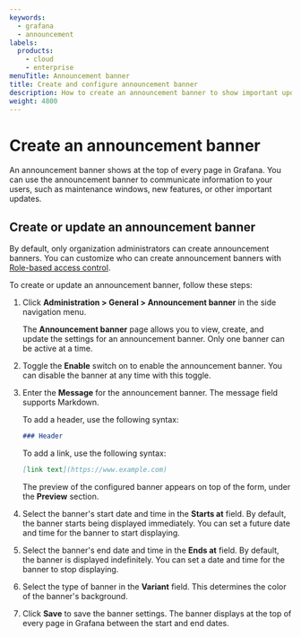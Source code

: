 ```yaml
---
keywords:
  - grafana
  - announcement
labels:
  products:
    - cloud
    - enterprise
menuTitle: Announcement banner
title: Create and configure announcement banner
description: How to create an announcement banner to show important updates and information at the top of every Grafana page.
weight: 4800
---
```


# Create an announcement banner

An announcement banner shows at the top of every page in Grafana. You can use the announcement banner to communicate information to your users, such as maintenance windows, new features, or other important updates.

## Create or update an announcement banner

By default, only organization administrators can create announcement banners. You can customize who can create announcement banners with [Role-based access control](/docs/grafana/<GRAFANA_VERSION>/administration/roles-and-permissions/access-control/).

To create or update an announcement banner, follow these steps:

1. Click **Administration > General > Announcement banner** in the side navigation menu.

   The **Announcement banner** page allows you to view, create, and update the settings for an announcement banner.
   Only one banner can be active at a time.

1. Toggle the **Enable** switch on to enable the announcement banner.
   You can disable the banner at any time with this toggle.
1. Enter the **Message** for the announcement banner.
   The message field supports Markdown.

   To add a header, use the following syntax:

   ```markdown
   ### Header
   ```

   To add a link, use the following syntax:

   ```markdown
   [link text](https://www.example.com)
   ```

   The preview of the configured banner appears on top of the form, under the **Preview** section.

1. Select the banner's start date and time in the **Starts at** field.
   By default, the banner starts being displayed immediately.
   You can set a future date and time for the banner to start displaying.
1. Select the banner's end date and time in the **Ends at** field.
   By default, the banner is displayed indefinitely.
   You can set a date and time for the banner to stop displaying.
1. Select the type of banner in the **Variant** field.
   This determines the color of the banner's background.
1. Click **Save** to save the banner settings.
   The banner displays at the top of every page in Grafana between the start and end dates.
